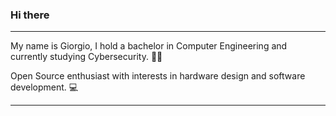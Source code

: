 ### Hi there 

---

My name is Giorgio, I hold a bachelor in Computer Engineering and currently studying Cybersecurity. 👨‍💻

Open Source enthusiast with interests in hardware design and software development. 💻

---

<!--
**GiorgioFardo/GiorgioFardo** is a ✨ _special_ ✨ repository because its `README.md` (this file) appears on your GitHub profile.

Here are some ideas to get you started:

- 🔭 I’m currently working on ...
- 🌱 I’m currently learning ...
- 👯 I’m looking to collaborate on ...
- 🤔 I’m looking for help with ...
- 💬 Ask me about ...
- 📫 How to reach me: ...
- 😄 Pronouns: ...
- ⚡ Fun fact: ...
-->
